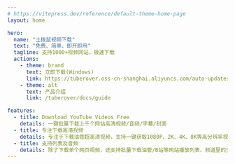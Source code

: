 ```yaml
---
# https://vitepress.dev/reference/default-theme-home-page
layout: home

hero:
  name: "土拨鼠视频下载"
  text: "免费、简单、即开即用"
  tagline: 支持1000+视频网站，极速下载
  actions:
    - theme: brand
      text: 立即下载(Windows)
      link: https://tuberover.oss-cn-shanghai.aliyuncs.com/auto-updates/tuberover-1.0.0-setup.exe
    - theme: alt
      text: 产品介绍
      link: /tuberover/docs/guide

features:
  - title: Download YouTube Videos Free
    details: 一键批量下载上千个网站高清视频/音频/字幕/封面
  - title: 专注下载高清视频
    details: 专注于下载油管超高清视频，支持一键获取1080P、2K、4K、8K等高分辨率视频。Gihosoft TubeGet还支持从其他1000多个流媒体网站上下载视频：包括Vimeo、Bilibili、Twitch等视频网站，Facebook、Twitter、Instagram等社交媒体，以及Mixcloud、SoundCloud等音乐网站。
  - title: 支持列表及音频
    details: 除了下载单个网页视频，还支持批量下载油管/B站等网站播放列表、频道里的全部视频。Youtube等主流视频网站上的双语字幕文件（自带、自动生成、翻译），HDR视频，360°VR全景视频，48/60FPS高帧率视频，受限视频，高清封面，3D视频等都支持保存到本地电脑。另外，这款在线视频下载神器还可以直接将音乐类视频保存为320kbps码率的MP3音频。
---
```

